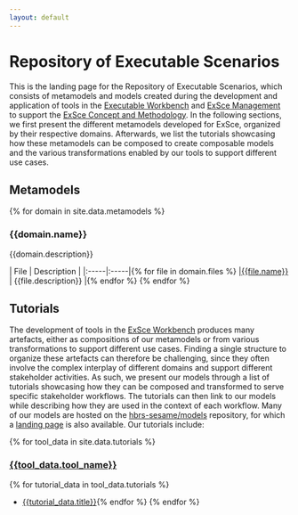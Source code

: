 ```yaml
---
layout: default
---
```


# Repository of Executable Scenarios

This is the landing page for the Repository of Executable Scenarios, which consists of
metamodels and models created during the development and application of tools in the
[Executable Workbench](exsce-workbench.md) and
[ExSce Management](https://github.com/hbrs-sesame/exsce_management) to support the
[ExSce Concept and Methodology](terminology.md). In the following sections, we first
present the different metamodels developed for ExSce, organized by their respective
domains. Afterwards, we list the tutorials showcasing how these metamodels can be
composed to create composable models and the various transformations enabled by
our tools to support different use cases.

## Metamodels
{% for domain in site.data.metamodels %}
### {{domain.name}}

{{domain.description}}

| File | Description |
|:-----|:-----|{% for file in domain.files %}
|[{{file.name}}]({{file.path}}) | {{file.description}} |{% endfor %}
{% endfor %}

## Tutorials

The development of tools in the [ExSce Workbench](exsce-workbench.md) produces many artefacts,
either as compositions of our metamodels or from various transformations to support different
use cases. Finding a single structure to organize these artefacts can therefore be challenging,
since they often involve the complex interplay of different domains and support different
stakeholder activities. As such, we present our models through a list of tutorials showcasing
how they can be composed and transformed to serve specific stakeholder workflows. The tutorials
can then link to our models while describing how they are used in the context of each workflow.
Many of our models are hosted on the [hbrs-sesame/models](https://github.com/hbrs-sesame/models)
repository, for which a [landing page](https://hbrs-sesame.github.io/models/) is also available.
Our tutorials include:

{% for tool_data in site.data.tutorials %}
### [{{tool_data.tool_name}}]({{tool_data.tool_link}})
{% for tutorial_data in tool_data.tutorials %}
- [{{tutorial_data.title}}]({{tutorial_data.link}}){% endfor %}
{% endfor %}
